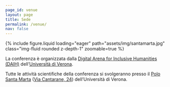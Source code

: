 ```yaml
---
page_id: venue
layout: page
title: Sede
permalink: /venue/
nav: false
---
```


{% include figure.liquid loading="eager" path="assets/img/santamarta.jpg" class="img-fluid rounded z-depth-1" zoomable=true %}

La conferenza è organizzata dalla [Digital Arena for Inclusive Humanities (DAIH)](https://www.daih.eu) dell’[Università di Verona](https://www.univr.it).

Tutte le attività scientifiche della conferenza si svolgeranno presso il [Polo Santa Marta](https://www.univr.it/it/santa-marta) ([Via Cantarane, 24](https://maps.app.goo.gl/fBo1P1zsYKYNytNv5)) dell’Università di Verona.